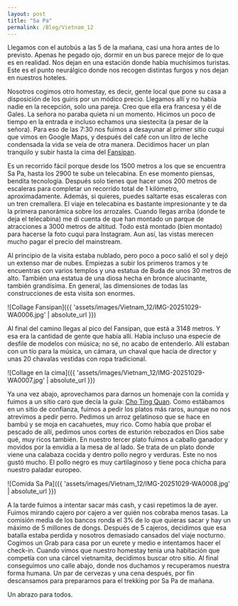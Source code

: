 ```yaml
---
layout: post
title: "Sa Pa"
permalink: /Blog/Vietnam_12
---
```


Llegamos con el autobús a las 5 de la mañana, casi una hora antes de lo previsto. Apenas he pegado ojo, dormir en un bus parece mejor de lo que es en realidad. Nos dejan en una estación donde había muchísimos turistas. Este es el punto neurálgico donde nos recogen distintas furgos y nos dejan en nuestros hoteles.

Nosotros cogimos otro homestay, es decir, gente local que pone su casa a disposición de los guiris por un módico precio. Llegamos allí y no había nadie en la recepción, solo una pareja. Creo que ella era francesa y él de Gales. La señora no paraba quieta ni un momento. Hicimos un poco de tiempo en la entrada e incluso echamos una siestecita (a pesar de la señora). Para eso de las 7:30 nos fuimos a desayunar al primer sitio cuqui que vimos en Google Maps, y después del café con un litro de leche condensada la vida se veía de otra manera. Decidimos hacer un plan tranquilo y subir hasta la cima del [Fansipan](https://maps.app.goo.gl/zAFJUWxoheq9DxqR7).

Es un recorrido fácil porque desde los 1500 metros a los que se encuentra Sa Pa, hasta los 2900 te sube un telecabina. En ese momento piensas, bendita tecnología. Después solo tienes que hacer unos 200 metros de escaleras para completar un recorrido total de 1 kilómetro, aproximadamente. Además, si quieres, puedes saltarte esas escaleras con un tren cremallera. El viaje en telecabina es bastante impresionante y te da la primera panorámica sobre los arrozales. Cuando llegas arriba (donde te deja el telecabina) me di cuenta de que han montado un parque de atracciones a 3000 metros de altitud. Todo está montado (bien montado) para hacerse la foto cuqui para Instagram. Aun así, las vistas merecen mucho pagar el precio del mainstream.

Al principio de la visita estaba nublado, pero poco a poco salió el sol y dejó un extenso mar de nubes. Empiezas a subir los primeros tramos y te encuentras con varios templos y una estatua de Buda de unos 30 metros de alto. También una estatua de una diosa hecha en bronce alucinante, también grandísima. En general, las dimensiones de todas las construcciones de esta visita son enormes.

![Collage Fansipan]({{ 'assets/images/Vietnam_12/IMG-20251029-WA0006.jpg' | absolute_url }})

Al final del camino llegas al pico del Fansipan, que está a 3148 metros. Y esa era la cantidad de gente que había allí. Había incluso una especie de desfile de modelos con música; no sé, no acabo de entenderlo. Allí estaban con un tío para la música, un cámara, un chaval que hacía de director y unas 20 chavalas vestidas con ropa tradicional.

![Collage en la cima]({{ 'assets/images/Vietnam_12/IMG-20251029-WA0007.jpg' | absolute_url }})

Ya una vez abajo, aprovechamos para darnos un homenaje con la comida y fuimos a un sitio caro que decía la guía: [Cho Ting Quan](https://maps.app.goo.gl/Fzxj3zaefqtV3dBj7). Como estábamos en un sitio de confianza, fuimos a pedir los platos más raros, aunque no nos atrevimos a pedir perro. Pedimos un arroz gelatinoso que se hace en bambú y se moja en cacahuetes, muy rico. Como había que probar el pescado de allí, pedimos unos cortes de esturión rebozados en Dios sabe qué, muy ricos también. En nuestro tercer plato fuimos a caballo ganador y movidos por la envidia a la mesa de al lado. Se trata de un plato donde viene una calabaza cocida y dentro pollo negro y verduras. Este no nos gustó mucho. El pollo negro es muy cartilaginoso y tiene poca chicha para nuestro paladar europeo.

![Comida Sa Pa]({{ 'assets/images/Vietnam_12/IMG-20251029-WA0008.jpg' | absolute_url }})

A la tarde fuimos a intentar sacar más cash, y casi repetimos la de ayer. Fuimos mirando cajero por cajero a ver quién nos cobraba menos tasas. La comisión media de los bancos ronda el 3% de lo que quieras sacar y hay un máximo de 5 millones de dongs. Después de 5 cajeros, decidimos que esa batalla estaba perdida y nosotros demasiado cansados del viaje nocturno. Cogimos un Grab para casa por un eurete y medio e intentamos hacer el check-in. Cuando vimos que nuestro homestay tenía una habitación que competía con una cárcel vietnamita, decidimos buscar otro sitio. Al final conseguimos uno calle abajo, donde nos duchamos y recuperamos nuestra forma humana. Un par de cervezas y una cena después, por fin descansamos para prepararnos para el trekking por Sa Pa de mañana.

Un abrazo para todos.